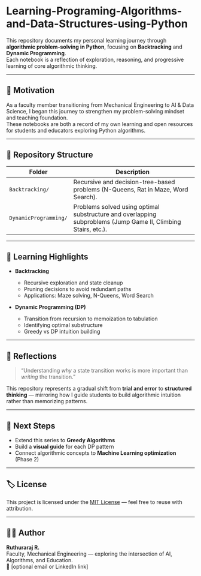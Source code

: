 # Learning-Programing-Algorithms-and-Data-Structures-using-Python

This repository documents my personal learning journey through **algorithmic problem-solving in Python**, focusing on **Backtracking** and **Dynamic Programming**.  
Each notebook is a reflection of exploration, reasoning, and progressive learning of core algorithmic thinking.

---

## 🧭 Motivation
As a faculty member transitioning from Mechanical Engineering to AI & Data Science, I began this journey to strengthen my problem-solving mindset and teaching foundation.  
These notebooks are both a record of my own learning and open resources for students and educators exploring Python algorithms.

---

## 📘 Repository Structure

| Folder | Description |
|--------|-------------|
| `Backtracking/` | Recursive and decision-tree-based problems (N-Queens, Rat in Maze, Word Search). |
| `DynamicProgramming/` | Problems solved using optimal substructure and overlapping subproblems (Jump Game II, Climbing Stairs, etc.). |

---

## 🧩 Learning Highlights

- **Backtracking**  
  - Recursive exploration and state cleanup  
  - Pruning decisions to avoid redundant paths  
  - Applications: Maze solving, N-Queens, Word Search  

- **Dynamic Programming (DP)**  
  - Transition from recursion to memoization to tabulation  
  - Identifying optimal substructure  
  - Greedy vs DP intuition building  

---

## 🧠 Reflections
> “Understanding *why* a state transition works is more important than *writing* the transition.”

This repository represents a gradual shift from **trial and error** to **structured thinking** — mirroring how I guide students to build algorithmic intuition rather than memorizing patterns.

---

## 🚀 Next Steps
- Extend this series to **Greedy Algorithms**  
- Build a **visual guide** for each DP pattern  
- Connect algorithmic concepts to **Machine Learning optimization** (Phase 2)

---

## 🏷️ License
This project is licensed under the [MIT License](LICENSE) — feel free to reuse with attribution.

---

## 👨‍🏫 Author
**Ruthuraraj R.**  
Faculty, Mechanical Engineering — exploring the intersection of AI, Algorithms, and Education.  
📧 [optional email or LinkedIn link]
